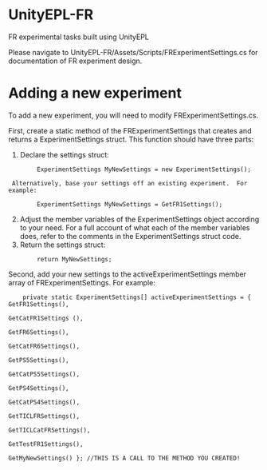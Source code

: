 # UnityEPL-FR
FR experimental tasks built using UnityEPL

Please navigate to UnityEPL-FR/Assets/Scripts/FRExperimentSettings.cs for documentation of FR experiment design.

# Adding a new experiment
To add a new experiment, you will need to modify FRExperimentSettings.cs.

First, create a static method of the FRExperimentSettings that creates and returns a ExperimentSettings struct.  This function should have three parts:
  1. Declare the settings struct:
```
        ExperimentSettings MyNewSettings = new ExperimentSettings();
```
     Alternatively, base your settings off an existing experiment.  For example:
```
        ExperimentSettings MyNewSettings = GetFR1Settings();
```
  2. Adjust the member variables of the ExperimentSettings object according to your need.
        For a full account of what each of the member variables does, refer to the comments in the ExperimentSettings struct code.
  3. Return the settings struct:
```
        return MyNewSettings;
```
        
Second, add your new settings to the activeExperimentSettings member array of FRExperimentSettings.  For example:
```
    private static ExperimentSettings[] activeExperimentSettings = { GetFR1Settings(),
                                                                     GetCatFR1Settings (),
                                                                     GetFR6Settings(),
                                                                     GetCatFR6Settings(),
                                                                     GetPS5Settings(),
                                                                     GetCatPS5Settings(),
                                                                     GetPS4Settings(),
                                                                     GetCatPS4Settings(),
                                                                     GetTICLFRSettings(),
                                                                     GetTICLCatFRSettings(),
                                                                     GetTestFR1Settings(),
                                                                     GetMyNewSettings() }; //THIS IS A CALL TO THE METHOD YOU CREATED!
```

